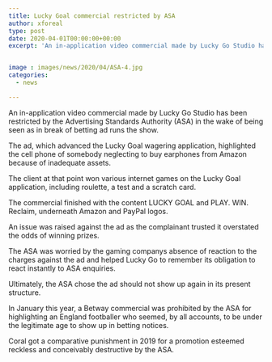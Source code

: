 ```yaml
---
title: Lucky Goal commercial restricted by ASA
author: xforeal 
type: post
date: 2020-04-01T00:00:00+00:00
excerpt: 'An in-application video commercial made by Lucky Go Studio has been restricted by the Advertising Standards Authority (ASA) in the wake of being seen as in break of betting ad rules '


image : images/news/2020/04/ASA-4.jpg
categories:
  - news

---
```

An in-application video commercial made by Lucky Go Studio has been restricted by the Advertising Standards Authority (ASA) in the wake of being seen as in break of betting ad runs the show. 

The ad, which advanced the Lucky Goal wagering application, highlighted the cell phone of somebody neglecting to buy earphones from Amazon because of inadequate assets. 

The client at that point won various internet games on the Lucky Goal application, including roulette, a test and a scratch card. 

The commercial finished with the content LUCKY GOAL and PLAY. WIN. Reclaim, underneath Amazon and PayPal logos. 

An issue was raised against the ad as the complainant trusted it overstated the odds of winning prizes. 

The ASA was worried by the gaming companys absence of reaction to the charges against the ad and helped Lucky Go to remember its obligation to react instantly to ASA enquiries. 

Ultimately, the ASA chose the ad should not show up again in its present structure. 

In January this year, a Betway commercial was prohibited by the ASA for highlighting an England footballer who seemed, by all accounts, to be under the legitimate age to show up in betting notices. 

Coral got a comparative punishment in 2019 for a promotion esteemed reckless and conceivably destructive by the ASA.
